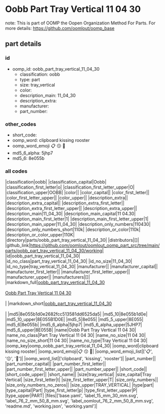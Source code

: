 # Oobb Part Tray Vertical 11 04 30  

note: This is part of OOMP the Oopen Organization Method For Parts. For more details: https://github.com/oomlout/oomp_base

##  part details





### id
* oomp_id: oobb_part_tray_vertical_11_04_30
  * classification: oobb
  * type: part
  * size: tray_vertical
  * color: 
  * description_main: 11_04_30
  * description_extra: 
  * manufacturer: 
  * part_number: 

### other_codes
* short_code: 
* oomp_word: clipboard kissing rooster
* oomp_word_emoji :clipboard: :kissing: :rooster:
* md5_6_alpha: 5jhp7
* md5_6: 8e055b

### all codes 
|classification|oobb|
|classification_capital|Oobb|
|classification_first_letter|o|
|classification_first_letter_upper|O|
|classification_upper|OOBB|
|color||
|color_capital||
|color_first_letter||
|color_first_letter_upper||
|color_upper||
|description_extra||
|description_extra_capital||
|description_extra_first_letter||
|description_extra_first_letter_upper||
|description_extra_upper||
|description_main|11_04_30|
|description_main_capital|11 04.30|
|description_main_first_letter|1|
|description_main_first_letter_upper|1|
|description_main_upper|11_04_30|
|description_only_numbers|110430|
|description_only_numbers_short|110k|
|description_or_color|110k|
|description_or_color_upper|110K|
|directory|parts/oobb_part_tray_vertical_11_04_30|
|distributors|[]|
|github_link|https://github.com/oomlout/oomlout_oomp_part_src/tree/main/parts/oobb_part_tray_vertical_11_04_30/working|
|id|oobb_part_tray_vertical_11_04_30|
|id_no_class|part_tray_vertical_11_04_30|
|id_no_size|11_04_30|
|id_no_type|tray_vertical_11_04_30|
|manufacturer||
|manufacturer_capital||
|manufacturer_first_letter||
|manufacturer_first_letter_upper||
|manufacturer_upper||
|manufacturers|[]|
|markdown_full|[oobb_part_tray_vertical_11_04_30](https://github.com/oomlout/oomlout_oomp_part_src/tree/main/parts/oobb_part_tray_vertical_11_04_30/working)<br>[](https://github.com/oomlout/oomlout_oomp_part_src/tree/main/parts/oobb_part_tray_vertical_11_04_30/working)<br>[Oobb Part Tray Vertical 11 04 30](https://github.com/oomlout/oomlout_oomp_part_src/tree/main/parts/oobb_part_tray_vertical_11_04_30/working)<br><br>|
|markdown_short|[oobb_part_tray_vertical_11_04_30](https://github.com/oomlout/oomlout_oomp_part_src/tree/main/parts/oobb_part_tray_vertical_11_04_30/working)<br><br>|
|md5|8e055b1d0e2682fcc513581dd6525da5|
|md5_10|8e055b1d0e|
|md5_10_upper|8E055B1D0E|
|md5_5|8e055|
|md5_5_upper|8E055|
|md5_6|8e055b|
|md5_6_alpha|5jhp7|
|md5_6_alpha_upper|5JHP7|
|md5_6_upper|8E055B|
|name|Oobb Part Tray Vertical 11 04 30|
|name_no_class|Part Tray Vertical 11 04 30|
|name_no_size|11 04 30|
|name_no_size_short|11 04 30|
|name_no_type|Tray Vertical 11 04 30|
|oomp_key|oomp_oobb_part_tray_vertical_11_04_30|
|oomp_word|clipboard kissing rooster|
|oomp_word_emoji|:clipboard: :kissing: :rooster:|
|oomp_word_emoji_list|[':clipboard:', ':kissing:', ':rooster:']|
|oomp_word_list|['clipboard', 'kissing', 'rooster']|
|part_number||
|part_number_capital||
|part_number_first_letter||
|part_number_first_letter_upper||
|part_number_upper||
|short_code||
|short_code_upper||
|short_name||
|size|tray_vertical|
|size_capital|Tray Vertical|
|size_first_letter|t|
|size_first_letter_upper|T|
|size_only_numbers||
|size_only_numbers_no_zeros||
|size_upper|TRAY_VERTICAL|
|type|part|
|type_capital|Part|
|type_first_letter|p|
|type_first_letter_upper|P|
|type_upper|PART|
|files|['base.yaml', 'label_15_mm_30_mm.svg', 'label_76_2_mm_50_8_mm.svg', 'label_oomlout_76_2_mm_50_8_mm.svg', 'readme.md', 'working.json', 'working.yaml']|
